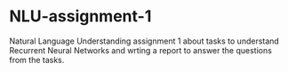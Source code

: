 # NLU-assignment-1
Natural Language Understanding assignment 1 about tasks to understand Recurrent Neural Networks and wrting a report to answer the questions from the tasks.
